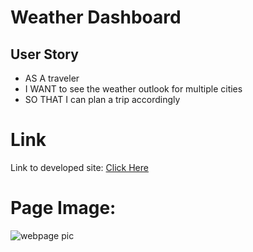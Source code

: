 # Weather Dashboard

## User Story

- AS A traveler
- I WANT to see the weather outlook for multiple cities
- SO THAT I can plan a trip accordingly

# Link

Link to developed site: [Click Here](https://minnie1883.github.io/weatherdashboard/)

# Page Image:

![webpage pic](./Images/)
